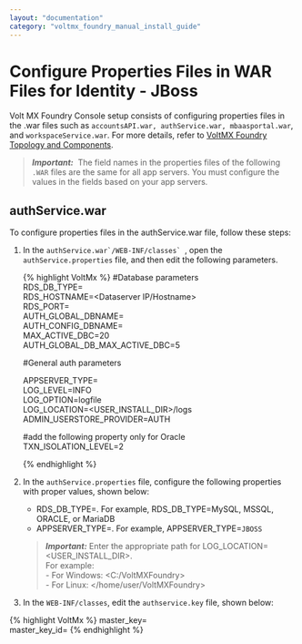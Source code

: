 ```yaml
---
layout: "documentation"
category: "voltmx_foundry_manual_install_guide"
---
```

                             

Configure Properties Files in WAR Files for Identity - JBoss
============================================================

Volt MX  Foundry Console setup consists of configuring properties files in the .war files such as `accountsAPI.war, authService.war, mbaasportal.war`, and `workspaceService.war`. For more details, refer to [VoltMX Foundry Topology and Components](Foundry_Architecture_and_Components.html).

> **_Important:_**  The field names in the properties files of the following `.WAR` files are the same for all app servers. You must configure the values in the fields based on your app servers.

authService.war
---------------

To configure properties files in the authService.war file, follow these steps:

1.  In the ``authService.war`/WEB-INF/classes` ``, open the `authService.properties` file, and then edit the following parameters.
    
    {% highlight VoltMx %}
    #Database parameters  
    RDS_DB_TYPE=<Database Type>  
    RDS_HOSTNAME=<Dataserver IP/Hostname>  
    RDS_PORT=<Database port>  
    AUTH_GLOBAL_DBNAME=<VoltMX identity service global database name>  
    AUTH_CONFIG_DBNAME=<VoltMX identity service configuration database name>  
    MAX_ACTIVE_DBC=20  
    AUTH_GLOBAL_DB_MAX_ACTIVE_DBC=5  
      
    #General auth parameters  
      
    APPSERVER_TYPE=<Application server type>  
    LOG_LEVEL=INFO  
    LOG_OPTION=logfile  
    LOG_LOCATION=<USER_INSTALL_DIR>/logs  
    ADMIN_USERSTORE_PROVIDER=AUTH  
      
    #add the following property only for Oracle  
    TXN_ISOLATION_LEVEL=2
    
    {% endhighlight %}
    
2.  In the  `authService.properties`  file, configure the following properties with proper values, shown below:
    
    *   RDS\_DB\_TYPE=<Database Type>. For example, RDS\_DB\_TYPE=MySQL, MSSQL, ORACLE, or MariaDB
    *   APPSERVER\_TYPE=<Application server type>. For example, APPSERVER\_TYPE=`JBOSS`
    
    > **_Important:_** Enter the appropriate path for LOG\_LOCATION=<USER\_INSTALL\_DIR>.  
    For example:  
    \- For Windows: <C:/VoltMXFoundry>  
    \- For Linux: </home/user/VoltMXFoundry>
    
3.  In the `WEB-INF/classes`, edit the `authservice.key` file, shown below:

   {% highlight VoltMx %}
    master_key=<Any Random GUID>  
    master_key_id=<Any Random GUID>
    {% endhighlight %}
